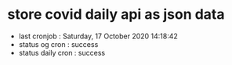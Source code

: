 # store covid daily api as json data

- last cronjob : Saturday, 17 October 2020 14:18:42
- status og cron : success
- status daily cron : success
      
      